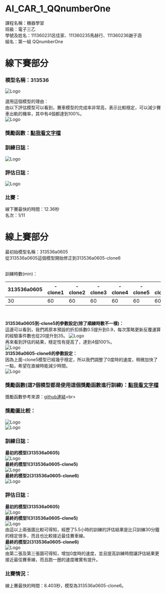 # AI_CAR_1_QQnumberOne
課程名稱：機器學習<br>
班級：電子三乙<br>
學號及姓名：111360231呂佳家、111360235馬赫行、111360236謝子涵<br>
組名：第一組 QQnumberOne<br>


# 線下賽部分
### 模型名稱：313536<br>
![Logo](image/313536_1.png)<br>

選用這個模型的理由：<br>
由以下評估模型可以看到，賽車模型的完成率非常高，表示比較穩定，可以減少賽車出軌的機率，其中有4個都達到100%。<br>
![Logo](image/313536_2.png)<br>

### 獎勵函數：[點我看文字檔](reward%20funtion/313536.txt)<br>

### 訓練日誌：<br>
![Logo](image/313536_3.png)<br>

### 評估日誌：<br>
![Logo](image/313536_4.png)<br>

### 比賽：<br>
線下賽最快的時間：12.36秒<br>
名次：1/11<br>


# 線上賽部分
最初始模型名稱：313536a0605<br>
從313536a0605這個模型開始修正到313536a0605-clone6<br>

<br>
訓練時數(min)：<br>

| 313536a0605 | -clone1  | -clone2  | -clone3  | -clone4  | -clone5  | -clone6  |
|---------------|----------|----------|----------|----------|----------|----------|
| 30                   | 60           | 60           | 60           | 60           | 60           | 60           |
<br>

**313536a0605到-clone5的參數設定(除了順練時數不一樣)：**<br>
這邊可以看到，我們將原本預設的折扣係數0.5提升到0.9，每次策略更新反覆運算的經驗事件數也從20提升到35。
![Logo](image/313536_5.png)<br>
再來看到評估的結果，穩定性有提高了，達到4個100%。<br>
![Logo](image/313536_12.png)<br>
**313536a0605-clone6的參數設定：**<br>
因為上面-clone5模型已經幾乎穩定，所以我們調整了0度時的速度，稍微加快了一點，希望在直線時能減少時間。<br>
![Logo](image/313536_11.png)<br>

### 獎勵函數(這7個模型都是使用這個獎勵函數進行訓練)：[點我看文字檔](reward%20funtion/313536a0605.txt)<br>
獎勵函數參考來源：[github連結](https://github.com/yang0369/AWS_DeepRacer/blob/main/reward_function(1.5).py)<br>

### 獎勵圖比較：<br>
![Logo](image/313536_6.jpg)<br>
![Logo](image/313536_13.png)<br>

### 訓練日誌：<br>
**最初的模型(313536a0605)**<br>
![Logo](image/313536_7.png)<br>
**最終的模型1(313536a0605-clone5)**<br>
![Logo](image/313536_9.png)<br>
**最終的模型2(313536a0605-clone6)**<br>
![Logo](image/313536_14.png)<br>

### 評估日誌：<br>
**最初的模型(313536a0605)**<br>
![Logo](image/313536_8.png)<br>
**最終的模型1(313536a0605-clone5)**<br>
![Logo](image/313536_10.png)<br>
由這以上兩張圖比較可得知，經歷了5.5小時的訓練的評估結果是比只訓練30分鐘的穩定很多，而且也比較接近最佳賽車線。<br>
**最終的模型2(313536a0605-clone6)**<br>
![Logo](image/313536_15.png)<br>
由第二張及第三張圖可得知，增加0度時的速度，並且提高訓練時間讓評估結果更接近最佳賽車線，而且跑一圈的速度確實有提升。<br>

### 比賽情況：<br>
線上賽最快的時間：8.403秒，模型為313536a0605-clone6。<br>


